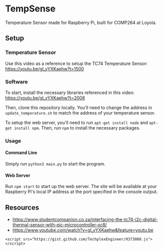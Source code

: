 # TempSense
Temperature Sensor made for Raspberry Pi, built for COMP264 at Loyola. 

## Setup

### Temperature Sensor

Use this video as a reference to setup the TC74 Temperature Sensor: https://youtu.be/gI_yYXKaehw?t=1500

### Software

To start, install the necessary libraries referenced in this video: https://youtu.be/gI_yYXKaehw?t=2008

Then, clone this repository locally. You'll need to change the address in `update_temperature.sh` to match the address of your temperature sensor.

To setup the web server, you'll need to run `apt-get install node` and `apt-get install npm`. Then, run `npm` to install the necessary packages.

### Usage

#### Command Line
Simply run `python3 main.py` to start the program.

#### Web Server
Run `npm start` to start up the web server. The site will be available at your Raspberry Pi's local IP address at the port specified in the console output.

## Resources

- https://www.studentcompanion.co.za/interfacing-the-tc74-i2c-digital-thermal-sensor-with-pic-microcontroller-xc8/
- https://www.youtube.com/watch?v=gI_yYXKaehw&feature=youtu.be

`<script src="https://gist.github.com/TechplexEngineer/9373080.js"></script>`
